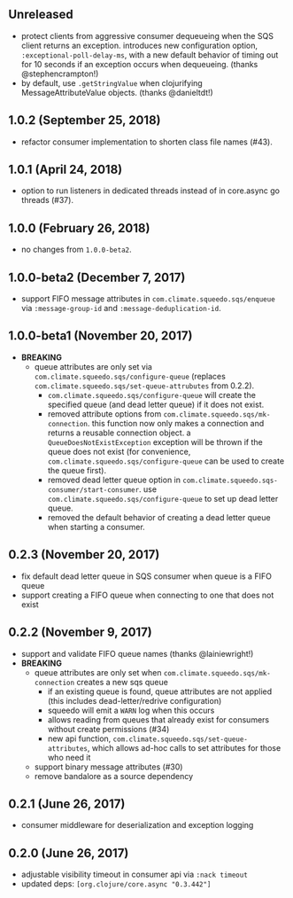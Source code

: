 ## Unreleased

* protect clients from aggressive consumer dequeueing when the SQS client returns an exception.
  introduces new configuration option, `:exceptional-poll-delay-ms`, with a new default
  behavior of timing out for 10 seconds if an exception occurs when dequeueing. (thanks @stephencrampton!)
* by default, use `.getStringValue` when clojurifying MessageAttributeValue objects. (thanks @danieltdt!)

## 1.0.2 (September 25, 2018)

* refactor consumer implementation to shorten class file names (#43).

## 1.0.1 (April 24, 2018)

* option to run listeners in dedicated threads instead of in core.async go
  threads (#37).

## 1.0.0 (February 26, 2018)

* no changes from `1.0.0-beta2`.

## 1.0.0-beta2 (December 7, 2017)

* support FIFO message attributes in `com.climate.squeedo.sqs/enqueue` via `:message-group-id` and `:message-deduplication-id`.

## 1.0.0-beta1 (November 20, 2017)

* **BREAKING**
  * queue attributes are only set via `com.climate.squeedo.sqs/configure-queue`
    (replaces `com.climate.squeedo.sqs/set-queue-attrubutes` from 0.2.2).
    * `com.climate.squeedo.sqs/configure-queue` will create the specified
      queue (and dead letter queue) if it does not exist.
    * removed attribute options from `com.climate.squeedo.sqs/mk-connection`.
      this function now only makes a connection and returns a reusable connection object.
      a `QueueDoesNotExistException` exception will be thrown if the queue does not exist
      (for convenience, `com.climate.squeedo.sqs/configure-queue` can be used
      to create the queue first).
    * removed dead letter queue option in `com.climate.squeedo.sqs-consumer/start-consumer`.
      use `com.climate.squeedo.sqs/configure-queue` to set up dead letter queue.
    * removed the default behavior of creating a dead letter queue when starting a
      consumer.

## 0.2.3 (November 20, 2017)

* fix default dead letter queue in SQS consumer when queue is a FIFO queue
* support creating a FIFO queue when connecting to one that does not exist

## 0.2.2 (November 9, 2017)

* support and validate FIFO queue names (thanks @lainiewright!)
* **BREAKING**
  * queue attributes are only set when `com.climate.squeedo.sqs/mk-connection` creates a new sqs queue
    * if an existing queue is found, queue attributes are not applied (this includes dead-letter/redrive configuration)
    * squeedo will emit a `WARN` log when this occurs
    * allows reading from queues that already exist for consumers without create permissions (#34)
    * new api function, `com.climate.squeedo.sqs/set-queue-attributes`, which allows ad-hoc calls to set attributes
    for those who need it
  * support binary message attributes (#30)
  * remove bandalore as a source dependency

## 0.2.1 (June 26, 2017)

* consumer middleware for deserialization and exception logging

## 0.2.0 (June 26, 2017)

* adjustable visibility timeout in consumer api via `:nack timeout`
* updated deps: `[org.clojure/core.async "0.3.442"]`
